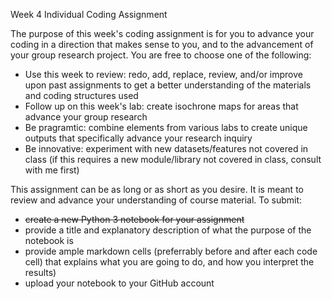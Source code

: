 Week 4 Individual Coding Assignment

The purpose of this week's coding assignment is for you to advance your coding in a direction that makes sense to you, and to the advancement of your group research project. You are free to choose one of the following:

* Use this week to review: redo, add, replace, review, and/or improve upon past assignments to get a better understanding of the materials and coding structures used
* Follow up on this week's lab: create isochrone maps for areas that advance your group research
* Be pragramtic: combine elements from various labs to create unique outputs that specifically advance your research inquiry
* Be innovative: experiment with new datasets/features not covered in class (if this requires a new module/library not covered in class, consult with me first)

This assignment can be as long or as short as you desire. It is meant to review and advance your understanding of course material. To submit:

* ~~create a new Python 3 notebook for your assignment~~
* provide a title and explanatory description of what the purpose of the notebook is 
* provide ample markdown cells (preferrably before and after each code cell) that explains what you are going to do, and how you interpret the results) 
* upload your notebook to your GitHub account
